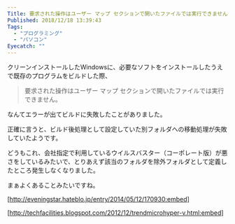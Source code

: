 ```yaml
---
Title: 要求された操作はユーザー マップ セクションで開いたファイルでは実行できません。
Published: 2018/12/18 13:39:43
Tags:
  - "プログラミング"
  - "パソコン"
Eyecatch: ""
---
```

クリーンインストールしたWindowsに、必要なソフトをインストールしたうえで既存のプログラムをビルドした際、  

>要求された操作はユーザー マップ セクションで開いたファイルでは実行できません。  

なんてエラーが出てビルドに失敗したことがありました。  

正確に言うと、ビルド後処理として設定していた別フォルダへの移動処理が失敗していたようです。  

<!-- more -->

どうもこれ、会社指定で利用しているウイルスバスター（コーポレート版）が悪さをしているみたいで、とりあえず該当のフォルダを除外フォルダとして定義したところ発生しなくなりました。  

まぁよくあることみたいですね。  

[http://eveningstar.hateblo.jp/entry/2014/05/12/170930:embed]

[http://techfacilities.blogspot.com/2012/12/trendmicrohyper-v.html:embed]

